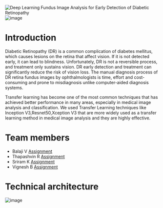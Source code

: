 ![Deep Learning Fundus Image Analysis for Early Detection of Diabetic Retinopathy](https://i.postimg.cc/fTZfD5wR/Deep-Learning-Fundus-Image-Analysis-for-Early-Detection-of-Diabetic-Retinopathy.jpg)
![image]([https://user-images.githubusercontent.com/66261589/190598063-d6160702-5be1-43a8-915c-2510a51d4ef9.png](https://camo.githubusercontent.com/fe40f6f46e9809303fe2e500caa4981b38c626601264520488e3e629a25e36a2/68747470733a2f2f692e706f7374696d672e63632f66545a66443577522f446565702d4c6561726e696e672d46756e6475732d496d6167652d416e616c797369732d666f722d4561726c792d446574656374696f6e2d6f662d44696162657469632d526574696e6f70617468792e6a7067))

# Introduction
Diabetic Retinopathy (DR) is a common complication of diabetes mellitus, which causes lesions on the retina that affect vision. If it is not detected early, it can lead to blindness. Unfortunately, DR is not a reversible process, and treatment only sustains vision. DR early detection and treatment can significantly reduce the risk of vision loss. The manual diagnosis process of DR retina fundus images by ophthalmologists is time, effort and cost-consuming and prone to misdiagnosis unlike computer-aided diagnosis systems. 


Transfer learning has become one of the most common techniques that has achieved better performance in many areas, especially in medical image analysis and classification. We used Transfer Learning techniques like Inception V3,Resnet50,Xception V3 that are more widely used as a transfer learning method in medical image analysis and they are highly effective.

# Team members
- Balaji V [Assignment](https://github.com/IBM-EPBL/IBM-Project-13348-1659516930/tree/main/Assesments/Team%20Lead)
- Thapashvin R [Assignment](https://github.com/IBM-EPBL/IBM-Project-13348-1659516930/tree/main/Assesments/M1%20Lead)
- Sriram K [Assignment](https://github.com/IBM-EPBL/IBM-Project-13348-1659516930/tree/main/Assesments/M2%20Lead)
- Vignesh B [Assignment](https://github.com/IBM-EPBL/IBM-Project-13348-1659516930/tree/main/Assesments/M3%20Lead)

# Technical architecture
![image](https://user-images.githubusercontent.com/66261589/190598063-d6160702-5be1-43a8-915c-2510a51d4ef9.png)

